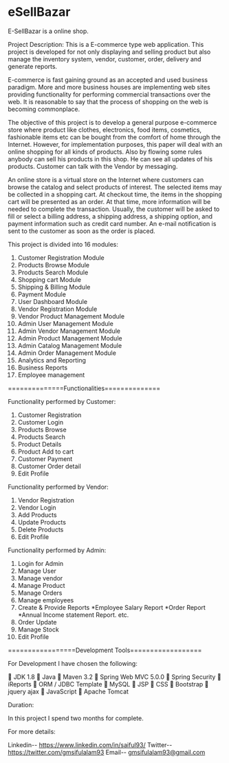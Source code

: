 # eSellBazar
E-SellBazar is a online shop.


Project Description:
This is a E-commerce type web application. This project is developed for not only displaying and selling product but also manage the inventory system, vendor, customer, order, delivery and  generate reports.

E-commerce is fast gaining ground as an accepted and used business paradigm. More and more business houses are implementing web sites providing functionality for performing commercial transactions over the web. It is reasonable to say that the process of shopping on the web is becoming commonplace. 

The objective of this project is to develop a general purpose e-commerce store where product like clothes, electronics, food items, cosmetics, fashionable items etc can be bought from the comfort of home through the Internet. However, for implementation purposes, this paper will deal with an online shopping for all kinds of products. Also by flowing some rules anybody can sell his products in this shop. He can see all updates of his products. Customer can talk with the Vendor by messaging. 

An online store is a virtual store on the Internet where customers can browse the catalog and select products of interest. The selected items may be collected in a shopping cart. At checkout time, the items in the shopping cart will be presented as an order. At that time, more information will be needed to complete the transaction. Usually, the customer will be asked to fill or select a billing address, a shipping address, a shipping option, and payment information such as credit card number. An e-mail notification is sent to the customer as soon as the order is placed.


This project is divided into 16 modules:

1. Customer Registration Module
2. Products Browse Module
3. Products Search Module
4. Shopping cart Module
5. Shipping & Billing Module
6. Payment Module
7. User Dashboard Module
8. Vendor Registration Module
9. Vendor Product Management Module
10. Admin User Management Module
11. Admin Vendor Management Module
12. Admin Product Management Module
13. Admin Catalog Management Module
13. Admin Order Management Module
14. Analytics and Reporting
15. Business Reports
16. Employee management


==============Functionalities==============

Functionality performed by Customer:

1. Customer Registration
2. Customer Login
3. Products Browse
4. Products Search
5. Product Details
6. Product Add to cart
5. Customer Payment
6. Customer Order detail 
7. Edit Profile

Functionality performed by Vendor:

1. Vendor Registration
2. Vendor Login
3. Add Products
4. Update Products
5. Delete Products
5. Edit Profile

Functionality performed by Admin:

1. Login for Admin
2. Manage User
3. Manage vendor
4. Manage Product
4. Manage Orders
5. Manage employees
6. Create & Provide Reports
    *Employee Salary Report
    *Order Report
    *Annual Income statement Report. etc. 
7. Order Update
8. Manage Stock
9. Edit Profile


=================Development Tools==================

For Development I have chosen the following:

	JDK 1.8	
	Java
	Maven 3.2
 Spring Web MVC 5.0.0
 Spring Security
 iReports
 ORM / JDBC Template
	MySQL
 JSP
	CSS
 Bootstrap
	jquery ajax 
	JavaScript
	Apache Tomcat  


Duration:

In this project I spend two months for complete.


For more details:

Linkedin-- https://www.linkedin.com/in/saiful93/ 
Twitter-- https://twitter.com/gmsifulalam93 
Email-- gmsifulalam93@gmail.com


